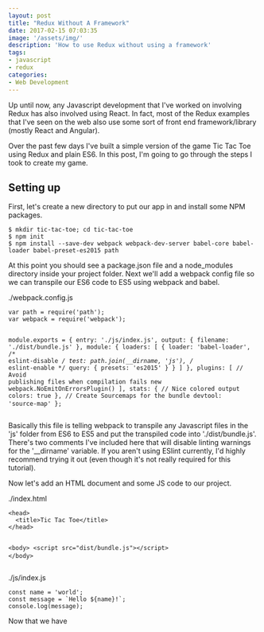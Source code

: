 ```yaml
---
layout: post
title: "Redux Without A Framework"
date: 2017-02-15 07:03:35
image: '/assets/img/'
description: 'How to use Redux without using a framework'
tags:
- javascript
- redux
categories:
- Web Development
---
```


Up until now, any Javascript development that I've worked on involving Redux
has also involved using React. In fact, most of the Redux examples that
I've seen on the web also use some sort of front end framework/library
(mostly React and Angular).

Over the past few days I've built a simple version of the game Tic Tac Toe using
Redux and plain ES6. In this post, I'm going to go through the steps I took to
create my game.


## Setting up ##

First, let's create a new directory to put our app in and install some NPM
packages.

<pre>
<code>$ mkdir tic-tac-toe; cd tic-tac-toe
$ npm init
$ npm install --save-dev webpack webpack-dev-server babel-core babel-loader babel-preset-es2015 path</code>
</pre>

At this point you should see a package.json file and a node_modules directory
inside your project folder. Next we'll add a webpack config file so we can
transpile our ES6 code to ES5 using webpack and babel.

<div class="code-description">
  <p>./webpack.config.js</p>
</div>
<pre>
<code class="language-javascript">var path = require('path');
var webpack = require('webpack');

module.exports = {
    entry: './js/index.js',
    output: {
        filename: './dist/bundle.js'
    },
    module: {
        loaders: [
            {
                loader: 'babel-loader',  /* eslint-disable */
                test: path.join(__dirname, 'js'), /* eslint-enable */
                query: {
                    presets: 'es2015'
                }
            }
        ]
    },
    plugins: [
        // Avoid publishing files when compilation fails
        new webpack.NoEmitOnErrorsPlugin()
    ],
    stats: {
        // Nice colored output
        colors: true
    },
    // Create Sourcemaps for the bundle
    devtool: 'source-map'
};</code>
</pre>

Basically this file is telling webpack to transpile any Javascript files in the
'js' folder from ES6 to ES5 and put the transpiled code into './dist/bundle.js'.
There's two comments I've included here that will disable linting warnings for
the '__dirname' variable. If you aren't using ESlint currently, I'd highly
recommend trying it out (even though it's not really required for this
tutorial).

Now let's add an HTML document and some JS code to our project.

<div class="code-description">
  <p>./index.html</p>
</div>
<pre>
<code class="language-html">&lt;head>
  &lt;title>Tic Tac Toe&lt;/title>
&lt;/head>

&lt;body>
&lt;script src="dist/bundle.js">&lt;/script>
&lt;/body></code>
</pre>

<div class="code-description">
  <p>./js/index.js</p>
</div>
<pre>
<code class="language-javascript">const name = 'world';
const message = `Hello ${name}!`;
console.log(message);</code>
</pre>

Now that we have
